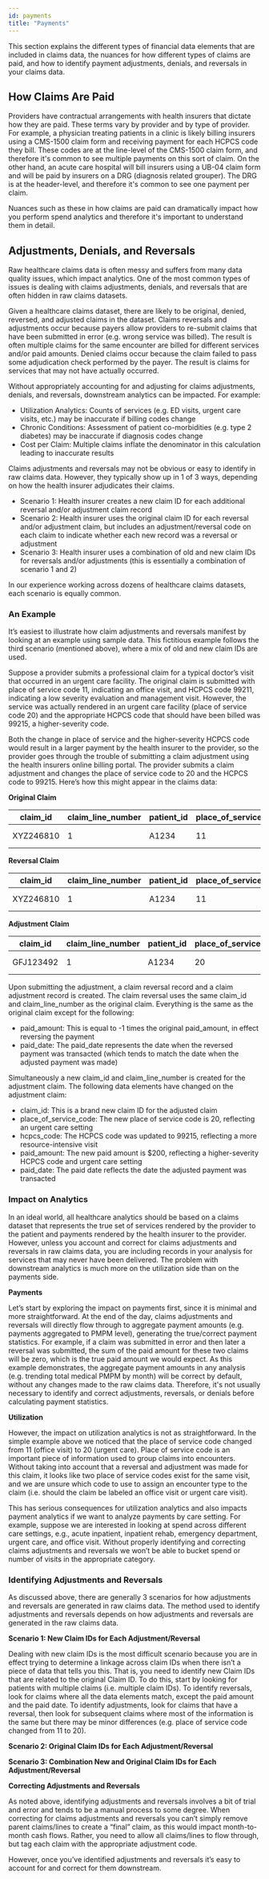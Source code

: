 ```yaml
---
id: payments
title: "Payments"
---
```

This section explains the different types of financial data elements that are included in claims data, the nuances for how different types of claims are paid, and how to identify payment adjustments, denials, and reversals in your claims data.

## How Claims Are Paid

Providers have contractual arrangements with health insurers that dictate how they are paid.  These terms vary by provider and by type of provider.  For example, a physician treating patients in a clinic is likely billing insurers using a CMS-1500 claim form and receiving payment for each HCPCS code they bill.  These codes are at the line-level of the CMS-1500 claim form, and therefore it's common  to see multiple payments on this sort of claim.  On the other hand, an acute care hospital will bill insurers using a UB-04 claim form and will be paid by insurers on a DRG (diagnosis related grouper).  The DRG is at the header-level, and therefore it's common to see one payment per claim.

Nuances such as these in how claims are paid can dramatically impact how you perform spend analytics and therefore it's important to understand them in detail.  

## Adjustments, Denials, and Reversals

Raw healthcare claims data is often messy and suffers from many data quality issues, which impact analytics.  One of the most common types of issues is dealing with claims adjustments, denials, and reversals that are often hidden in raw claims datasets.  

Given a healthcare claims dataset, there are likely to be original, denied, reversed, and adjusted claims in the dataset.  Claims reversals and adjustments occur because payers allow providers to re-submit claims that have been submitted in error (e.g. wrong service was billed).  The result is often multiple claims for the same encounter are billed for different services and/or paid amounts.  Denied claims occur because the claim failed to pass some adjudication check performed by the payer.  The result is claims for services that may not have actually occurred.

Without appropriately accounting for and adjusting for claims adjustments, denials, and reversals, downstream analytics can be impacted.  For example:

- Utilization Analytics: Counts of services (e.g. ED visits, urgent care visits, etc.) may be inaccurate if billing codes change
- Chronic Conditions: Assessment of patient co-morbidities (e.g. type 2 diabetes) may be inaccurate if diagnosis codes change
- Cost per Claim: Multiple claims inflate the denominator in this calculation leading to inaccurate results

Claims adjustments and reversals may not be obvious or easy to identify in raw claims data.  However, they typically show up in 1 of 3 ways, depending on how the health insurer adjudicates their claims.  

- Scenario 1: Health insurer creates a new claim ID for each additional reversal and/or adjustment claim record
- Scenario 2: Health insurer uses the original claim ID for each reversal and/or adjustment claim, but includes an adjustment/reversal code on each claim to indicate whether each new record was a reversal or adjustment
- Scenario 3: Health insurer uses a combination of old and new claim IDs for reversals and/or adjustments (this is essentially a combination of scenario 1 and 2)

In our experience working across dozens of healthcare claims datasets, each scenario is equally common.

### An Example

It’s easiest to illustrate how claim adjustments and reversals manifest by looking at an example using sample data.  This fictitious example follows the third scenario (mentioned above), where a mix of old and new claim IDs are used.  

Suppose a provider submits a professional claim for a typical doctor’s visit that occurred in an urgent care facility.  The original claim is submitted with place of service code 11, indicating an office visit, and HCPCS code 99211, indicating a low severity evaluation and management visit.  However, the service was actually rendered in an urgent care facility (place of service code 20) and the appropriate HCPCS code that should have been billed was 99215, a higher-severity code.  

Both the change in place of service and the higher-severity HCPCS code would result in a larger payment by the health insurer to the provider, so the provider goes through the trouble of submitting a claim adjustment using the health insurers online billing portal.  The provider submits a claim adjustment and changes the place of service code to 20 and the HCPCS code to 99215.  Here’s how this might appear in the claims data:

**Original Claim**

| claim_id | claim_line_number | patient_id | place_of_service_code | hcpcs_code | paid_date | paid_amount |
|---|---|---|---|---|---|---|
| XYZ246810 | 1 | A1234 | 11 | 99211 | 01-01-2021 | 100.00 |

**Reversal Claim**

| claim_id | claim_line_number | patient_id | place_of_service_code | hcpcs_code | paid_date | paid_amount |
|---|---|---|---|---|---|---|
| XYZ246810 | 1 | A1234 | 11 | 99211 | 02-10-2021 | -100.00 |

**Adjustment Claim**

| claim_id | claim_line_number | patient_id | place_of_service_code | hcpcs_code | paid_date | paid_amount |
|---|---|---|---|---|---|---|
| GFJ123492 | 1 | A1234 | 20 | 99215 | 02-10-2021 | 250.00 |

Upon submitting the adjustment, a claim reversal record and a claim adjustment record is created.  The claim reversal uses the same claim_id and claim_line_number as the original claim.  Everything is the same as the original claim except for the following:

- paid_amount: This is equal to -1 times the original paid_amount, in effect reversing the payment
- paid_date: The paid_date represents the date when the reversed payment was transacted (which tends to match the date when the adjusted payment was made)

Simultaneously a new claim_id and claim_line_number is created for the adjustment claim.  The following data elements have changed on the adjustment claim:

- claim_id: This is a brand new claim ID for the adjusted claim
- place_of_service_code: The new place of service code is 20, reflecting an urgent care setting
- hcpcs_code: The HCPCS code was updated to 99215, reflecting a more resource-intensive visit
- paid_amount: The new paid amount is $200, reflecting a higher-severity HCPCS code and urgent care setting
- paid_date: The paid date reflects the date the adjusted payment was transacted

### Impact on Analytics

In an ideal world, all healthcare analytics should be based on a claims dataset that represents the true set of services rendered by the provider to the patient and payments rendered by the health insurer to the provider.  However, unless you account and correct for claims adjustments and reversals in raw claims data, you are including records in your analysis for services that may never have been delivered.  The problem with downstream analytics is much more on the utilization side than on the payments side.

**Payments**

Let’s start by exploring the impact on payments first, since it is minimal and more straightforward.  At the end of the day, claims adjustments and reversals will directly flow through to aggregate payment amounts (e.g. payments aggregated to PMPM level), generating the true/correct payment statistics.  For example, if a claim was submitted in error and then later a reversal was submitted, the sum of the paid amount for these two claims will be zero, which is the true paid amount we would expect.  As this example demonstrates, the aggregate payment amounts in any analysis (e.g. trending total medical PMPM by month) will be correct by default, without any changes made to the raw claims data.  Therefore, it's not usually necessary to identify and correct adjustments, reversals, or denials before calculating payment statistics.

**Utilization**

However, the impact on utilization analytics is not as straightforward.  In the simple example above we noticed that the place of service code changed from 11 (office visit) to 20 (urgent care).  Place of service code is an important piece of information used to group claims into encounters.  Without taking into account that a reversal and adjustment was made for this claim, it looks like two place of service codes exist for the same visit, and we are unsure which code to use to assign an encounter type to the claim (i.e. should the claim be labeled an office visit or urgent care visit).  

This has serious consequences for utilization analytics and also impacts payment analytics if we want to analyze payments by care setting.  For example, suppose we are interested in looking at spend across different care settings, e.g., acute inpatient, inpatient rehab, emergency department, urgent care, and office visit.  Without properly identifying and correcting claims adjustments and reversals we won’t be able to bucket spend or number of visits in the appropriate category.

### Identifying Adjustments and Reversals

As discussed above, there are generally 3 scenarios for how adjustments and reversals are generated in raw claims data.  The method used to identify adjustments and reversals depends on how adjustments and reversals are generated in the raw claims data.  

**Scenario 1: New Claim IDs for Each Adjustment/Reversal**

Dealing with new claim IDs is the most difficult scenario because you are in effect trying to determine a linkage across claim IDs when there isn’t a piece of data that tells you this.  That is, you need to identify new Claim IDs that are related to the original Claim ID.  To do this, start by looking for patients with multiple claims (i.e. multiple claim IDs).  To identify reversals, look for claims where all the data elements match, except the paid amount and the paid date.  To identify adjustments, look for claims that have a reversal, then look for subsequent claims where most of the information is the same but there may be minor differences (e.g. place of service code changed from 11 to 20).

**Scenario 2: Original Claim IDs for Each Adjustment/Reversal**

**Scenario 3: Combination New and Original Claim IDs for Each Adjustment/Reversal**

**Correcting Adjustments and Reversals**

As noted above, identifying adjustments and reversals involves a bit of trial and error and tends to be a manual process to some degree.  When correcting for claims adjustments and reversals you can’t simply remove parent claims/lines to create a “final” claim, as this would impact month-to-month cash flows.  Rather, you need to allow all claims/lines to flow through, but tag each claim with the appropriate adjustment code.

However, once you’ve identified adjustments and reversals it’s easy to account for and correct for them downstream.